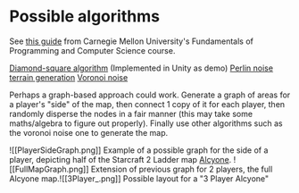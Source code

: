 
# Possible algorithms

See [this guide](https://www.cs.cmu.edu/~112-n23/notes/student-tp-guides/Terrain.pdf) from Carnegie Mellon University's Fundamentals of Programming and Computer Science course.

[Diamond-square algorithm](https://en.wikipedia.org/wiki/Diamond-square_algorithm) (Implemented in Unity as demo)
[Perlin noise terrain generation](https://adrianb.io/2014/08/09/perlinnoise.html)
[Voronoi noise](https://www.ronja-tutorials.com/post/028-voronoi-noise/)

Perhaps a graph-based approach could work.
Generate a graph of areas for a player's "side" of the map, then connect 1 copy of it for each player, then randomly disperse the nodes in a fair manner (this may take some maths/algebra to figure out properly). Finally use other algorithms such as the voronoi noise one to generate the map.

![[PlayerSideGraph.png]]
Example of a possible graph for the side of a player, depicting half of the Starcraft 2 Ladder map [Alcyone](https://sc2arcade.com/map/2/249431/).
![[FullMapGraph.png]]
Extension of previous graph for 2 players, the full Alcyone map.![[3Player_.png]]
Possible layout for a "3 Player Alcyone"